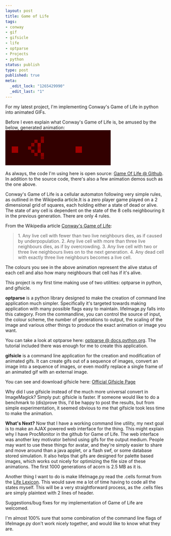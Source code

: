 ```yaml
--- 
layout: post
title: Game of Life
tags: 
- conway
- gif
- gifsicle
- life
- optparse
- Projects
- python
status: publish
type: post
published: true
meta: 
  _edit_lock: "1265429990"
  _edit_last: "1"
---
```

For my latest project, I'm implementing Conway's Game of Life in python into animated GIFs.

Before I even explain what Conway's Game of Life is, be amused by the below, generated animation:
<img src="/images/queenbee.gif" alt="Queenbee">

As always, the code I'm using here is open source: <a href="http://www.github.com/phleet/GameOfLife/">Game Of Life @ Github</a>.
In addition to the source code, there's also a few animation demos such as the one above.

Conway's Game of Life is a cellular automaton following very simple rules, as outlined in the Wikipedia article.It is a zero player game played on a 2 dimensional grid of squares, each holding either a state of dead or alive. The state of any cell is dependent on the state of the 8 cells neighbouring it in the previous generation. There are only 4 rules.

From the Wikipedia article <a href="http://en.wikipedia.org/wiki/Conway%27s_Game_of_Life">Conway's Game of Life</a>:
<blockquote>
   1. Any live cell with fewer than two live neighbours dies, as if caused by underpopulation.
   2. Any live cell with more than three live neighbours dies, as if by overcrowding.
   3. Any live cell with two or three live neighbours lives on to the next generation.
   4. Any dead cell with exactly three live neighbours becomes a live cell.
</blockquote>

The colours you see in the above animation represent the alive status of each cell and also how many neighbours that cell has if it's alive.

This project is my first time making use of two utilities: optparse in python, and gifsicle. 

<b>optparse</b> is a python library designed to make the creation of command line application much simpler. Specifically it's targeted towards making application with many possible flags easy to maintain. lifeImage.py falls into this category. From the commandline, you can control the source of input, the colour scheme, the number of generations to output, the scaling of the image and various other things to produce the exact animation or image you want.

You can take a look at optparse here: <a href="http://docs.python.org/library/optparse.html">optparse @ docs.python.org</a>.
The tutorial included there was enough for me to create this application.

<b>gifsicle</b> is a command line application for the creation and modification of animated gifs. It can create gifs out of a sequence of images, convert an image into a sequence of images, or even modify replace a single frame of an animated gif with an external image. 

You can see and download gifsicle here: <a href="http://www.lcdf.org/gifsicle/">Official Gifsicle Page</a>

Why did I use gifsicle instead of the much more universal convert in ImageMagick? Simply put: gifsicle is faster. If someone would like to do a benchmark to (dis)prove this, I'd be happy to post the results, but from simple experimentation, it seemed obvious to me that gifsicle took less time to make the animation.

<b>What's Next?</b>
Now that I have a working command line utility, my next goal is to make an AJAX powered web interface for the thing. This might explain why I have ProcMonitor in the github for Game of Life. The web interface was another key motivator behind using gifs for the output medium. People may want to use these things for avatar, and they're simply easier to share and move around than a java applet, or a flash swf, or some database stored simulation. It also helps that gifs are designed for palette based images, which works out nicely for optimizing the file size of these animations. The first 1000 generations of acorn is 2.5 MB as it is. 

Another thing I want to do is make lifeImage.py read the .cells format from the <a href="http://www.bitstorm.org/gameoflife/lexicon/">Life Lexicon</a>. This would save me a lot of time having to code all the states myself. This will be a very straightforward process, as the .cells files are simply plaintext with 2 lines of header.

Suggestions/bug fixes for my implementation of Game of Life are welcomed.

I'm almost 100% sure that some combination of the command line flags of lifeImage.py don't work nicely together, and would like to know what they are.
